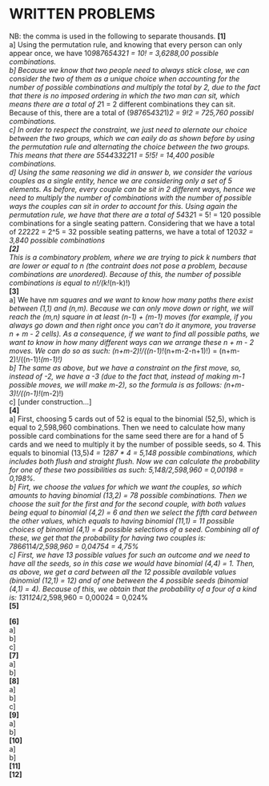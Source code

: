 # WRITTEN PROBLEMS
NB: the comma is used in the following to separate thousands.
**[1]** <br />
  a] Using the permutation rule, and knowing that every person can only appear once, we have 10*9*8*7*6*5*4*3*2*1 = 10! = 3,6288,00 possible combinations. <br />
  b] Because we know that two people need to always stick close, we can consider the two of them as a unique choice when accounting for the number of possible combinations and multiply the total by 2, due to the fact that there is no imposed ordering in which the two man can sit, which means there are a total of 2*1 = 2 different combinations they can sit. Because of this, there are a total of (9*8*7*6*5*4*3*2*1)*2 = 9!*2 = 725,760 possibl combinations. <br />
  c] In order to respect the constraint, we just need to alernate our choice between the two groups, which we can eaily do as shown before by using the permutation rule and alternating the choice between the two groups. This means that there are 5*5*4*4*3*3*2*2*1*1 = 5!*5! = 14,400 posible combinations. <br />
  d] Using the same reasoning we did in answer b, we consider the various couples as a single entity, hence we are considering only a set of 5 elements. As before, every couple can be sit in 2 different ways, hence we need to multiply the number of combinations with the number of possible ways the couples can sit in order to account for this. Using again the permutation rule, we have that there are a total of 5*4*3*2*1 = 5! = 120 possible combinations for a single seating pattern. Considering that we have a total of 2*2*2*2*2 = 2^5 = 32 possible seating patterns, we have a total of 120*32 = 3,840 possible combinations  <br />
**[2]** <br />
  This is a combinatory problem, where we are trying to pick k numbers that are lower or equal to n (the contraint does not pose a problem, because combinations are unordered). Because of this, the number of possible combinations is equal to n!/(k!*(n-k)!) <br />
**[3]** <br />
  a] We have n*m squares and we want to know how many paths there exist between (1,1) and (n,m). Because we can only move down or right, we will reach the (m,n) square in at least (n-1) + (m-1) moves (for example, if you always go down and then right once you can't do it anymore, you traverse n + m - 2 cells). As a consequence, if we want to find all possible paths, we want to know in how many different ways can we arrange these n + m - 2 moves. We can do so as such: (n+m-2)!/((n-1)!*(n+m-2-n+1)!) = (n+m-2)!/((n-1)!*(m-1)!) <br />
  b] The same as above, but we have a constraint on the first move, so, instead of -2, we have a -3 (due to the fact that, instead of making m-1 possible moves, we will make m-2), so the formula is as follows: (n+m-3)!/((n-1)!*(m-2)!) <br />
  c]  [under construction...] <br />
**[4]** <br />
  a] First, choosing 5 cards out of 52 is equal to the binomial (52,5), which is equal to 2,598,960 combinations. Then we need to calculate how many possible card combinations for the same seed there are for a hand of 5 cards and we need to multiply it by the number of possible seeds, so 4. This equals to binomial (13,5)*4 = 1287 * 4 = 5,148 possible combinations, which includes both flush and straight flush. Now we can calculate the probability for one of these two possibilities as such: 5,148/2,598,960 = 0,00198 = 0,198%. <br />
  b] Firt, we choose the values for which we want the couples, so which amounts to having binomial (13,2) = 78 possible combinations. Then we choose the suit for the first and for the second couple, with both values being equal to binomial (4,2) = 6 and then we select the fifth card between the other values, which equals to having binomial (11,1) = 11 possible choices of binomial (4,1) = 4 possible selections of a seed. Combining all of these, we get that the probability for having two couples is: 78*6*6*11*4/2,598,960 = 0,04754 = 4,75%  <br />
  c] First, we have 13 possible values for such an outcome and we need to have all the seeds, so in this case we would have binomial (4,4) = 1. Then, as above, we get a card between all the 12 possible available values (binomial (12,1) = 12) and of one between the 4 possible seeds (binomial (4,1) = 4). Because of this, we obtain that the probability of a four of a kind is: 13*1*12*4/2,598,960 = 0,00024 = 0,024% <br />
**[5]** <br />

**[6]** <br />
  a] <br />
  b] <br />
  c] <br />
**[7]** <br />
  a] <br />
  b] <br />
**[8]** <br />
  a] <br />
  b] <br />
  c] <br />
**[9]** <br />
  a] <br />
  b] <br />
**[10]** <br />
  a] <br />
  b] <br />
**[11]** <br />
**[12]** <br />

